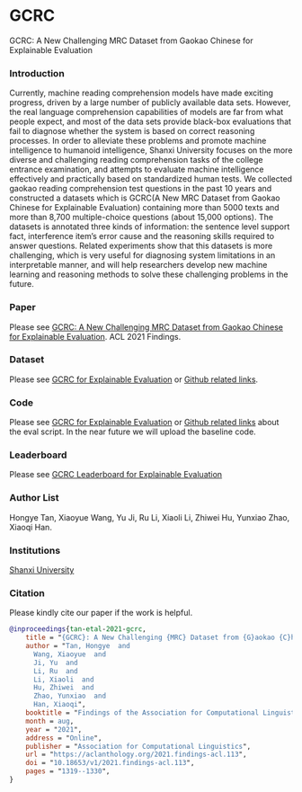 # GCRC
GCRC: A New Challenging MRC Dataset from Gaokao Chinese for Explainable Evaluation

### Introduction
  Currently, machine reading comprehension models have made exciting progress, driven by a large number of publicly available data sets. However, the real language comprehension capabilities of models are far from what people expect, and most of the data sets provide black-box evaluations that fail to diagnose whether the system is based on correct reasoning processes. In order to alleviate these problems and promote machine intelligence to humanoid intelligence, Shanxi University focuses on the more diverse and challenging reading comprehension tasks of the college entrance examination, and attempts to evaluate machine intelligence effectively and practically based on standardized human tests. We collected gaokao reading comprehension test questions in the past 10 years and constructed a datasets which is GCRC(A New MRC Dataset from Gaokao Chinese for Explainable Evaluation) containing more than 5000 texts and more than 8,700 multiple-choice questions (about 15,000 options). The datasets is annotated three kinds of information: the sentence level support fact, interference item’s error cause and the reasoning skills required to answer questions. Related experiments show that this datasets is more challenging, which is very useful for diagnosing system limitations in an interpretable manner, and will help researchers develop new machine learning and reasoning methods to solve these challenging problems in the future.
  
### Paper
Please see [GCRC: A New Challenging MRC Dataset from Gaokao Chinese for Explainable Evaluation](https://aclanthology.org/2021.findings-acl.113.pdf). ACL 2021 Findings.

### Dataset
Please see [GCRC for Explainable Evaluation](http://cuge.baai.ac.cn/#/dataset?id=22&name=GCRC) or [Github related links](https://github.com/yunxiaomr/GCRC).

### Code
Please see [GCRC for Explainable Evaluation](http://cuge.baai.ac.cn/#/dataset?id=22&name=GCRC) or [Github related links](https://github.com/yunxiaomr/GCRC) about the eval script. 
In the near future we will upload the baseline code.

### Leaderboard
Please see [GCRC Leaderboard for Explainable Evaluation](http://cuge.baai.ac.cn/#/dataset?id=22&name=GCRC)

### Author List
Hongye Tan, Xiaoyue Wang, Yu Ji, Ru Li, Xiaoli Li, Zhiwei Hu, Yunxiao Zhao, Xiaoqi Han.

### Institutions
[Shanxi University](https://github.com/SXUNLP)

### Citation
Please kindly cite our paper if the work is helpful.
```bibtex
@inproceedings{tan-etal-2021-gcrc,
    title = "{GCRC}: A New Challenging {MRC} Dataset from {G}aokao {C}hinese for Explainable Evaluation",
    author = "Tan, Hongye  and
      Wang, Xiaoyue  and
      Ji, Yu  and
      Li, Ru  and
      Li, Xiaoli  and
      Hu, Zhiwei  and
      Zhao, Yunxiao  and
      Han, Xiaoqi",
    booktitle = "Findings of the Association for Computational Linguistics: ACL-IJCNLP 2021",
    month = aug,
    year = "2021",
    address = "Online",
    publisher = "Association for Computational Linguistics",
    url = "https://aclanthology.org/2021.findings-acl.113",
    doi = "10.18653/v1/2021.findings-acl.113",
    pages = "1319--1330",
}
```
